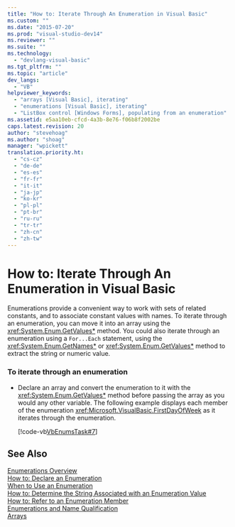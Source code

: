 ```yaml
---
title: "How to: Iterate Through An Enumeration in Visual Basic"
ms.custom: ""
ms.date: "2015-07-20"
ms.prod: "visual-studio-dev14"
ms.reviewer: ""
ms.suite: ""
ms.technology: 
  - "devlang-visual-basic"
ms.tgt_pltfrm: ""
ms.topic: "article"
dev_langs: 
  - "VB"
helpviewer_keywords: 
  - "arrays [Visual Basic], iterating"
  - "enumerations [Visual Basic], iterating"
  - "ListBox control [Windows Forms], populating from an enumeration"
ms.assetid: e5aa10eb-cfcd-4a3b-8e76-f06b8f2002be
caps.latest.revision: 20
author: "stevehoag"
ms.author: "shoag"
manager: "wpickett"
translation.priority.ht: 
  - "cs-cz"
  - "de-de"
  - "es-es"
  - "fr-fr"
  - "it-it"
  - "ja-jp"
  - "ko-kr"
  - "pl-pl"
  - "pt-br"
  - "ru-ru"
  - "tr-tr"
  - "zh-cn"
  - "zh-tw"
---
```

# How to: Iterate Through An Enumeration in Visual Basic
Enumerations provide a convenient way to work with sets of related constants, and to associate constant values with names. To iterate through an enumeration, you can move it into an array using the <xref:System.Enum.GetValues*> method. You could also iterate through an enumeration using a `For...Each` statement, using the <xref:System.Enum.GetNames*> or <xref:System.Enum.GetValues*> method to extract the string or numeric value.  
  
### To iterate through an enumeration  
  
-   Declare an array and convert the enumeration to it with the <xref:System.Enum.GetValues*> method before passing the array as you would any other variable. The following example displays each member of the enumeration <xref:Microsoft.VisualBasic.FirstDayOfWeek> as it iterates through the enumeration.  
  
     [!code-vb[VbEnumsTask#7](../../../../visual-basic\language-reference\statements/codesnippet/VisualBasic/how-to-iterate-through-an-enumeration_1.vb)]  
  
## See Also  
 [Enumerations Overview](../../../../visual-basic\programming-guide\language-features\constants-enums/enumerations-overview.md)   
 [How to: Declare an Enumeration](../../../../visual-basic\programming-guide\language-features\constants-enums/how-to-declare-enumerations.md)   
 [When to Use an Enumeration](../../../../visual-basic\programming-guide\language-features\constants-enums/when-to-use-an-enumeration.md)   
 [How to: Determine the String Associated with an Enumeration Value](../../../../visual-basic\programming-guide\language-features\constants-enums/how-to-determine-the-string-associated-with-an-enumeration-value.md)   
 [How to: Refer to an Enumeration Member](../../../../visual-basic\programming-guide\language-features\constants-enums/how-to-refer-to-an-enumeration-member.md)   
 [Enumerations and Name Qualification](../../../../visual-basic\programming-guide\language-features\constants-enums/enumerations-and-name-qualification.md)   
 [Arrays](../../../../visual-basic\programming-guide\language-features\arrays/index.md)